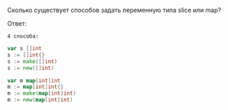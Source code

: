 Сколько существует способов задать переменную типа slice или map?

Ответ:

```
4 способа:
```

```go
var s []int
s := []int{}
s := make([]int)
s := new([]int)
```

```go
var m map[int]int
m := map[int]int{}
m := make(map[int]int)
m := new(map[int]int)
```